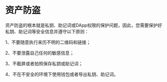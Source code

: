# 资产防盗

资产防盗的根本就是私钥、助记词或DApp权限的保护问题，因此，您需要保护好私钥、助记词等安全信息并遵守以下原则：

1、不要随意执行来历不明的二维码和链接；

2、不要泄露自己任何的敏感信息；

3、不截屏或者拍照保存私钥或助记词；

4、不在不安全的环境下使用钱包或者导出私钥、助记词。

